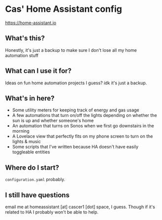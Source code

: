 # Cas' Home Assistant config
https://home-assistant.io


## What's this?
Honestly, it's just a backup to make sure I don't lose all my home automation stuff

## What can I use it for?
Ideas on fun home automation projects I guess? idk it's just a backup.

## What's in here?

* Some utility meters for keeping track of energy and gas usage
* A few automations that turn on/off the lights depending on whether the sun is up and whether someone's home
* An automation that turns on Sonos when we first go downstairs in the morning
* A Lovelace view that perfectly fits on my phone screen to turn on the lights & music
* Some scripts that I've written because HA doesn't have easily toggleable entities

## Where do I start?

`configuration.yaml` probably. 

## I still have questions
email me at homeassistant [at] cascer1 [dot] space, I guess. Though if it's related to HA I probably won't be able to help.
